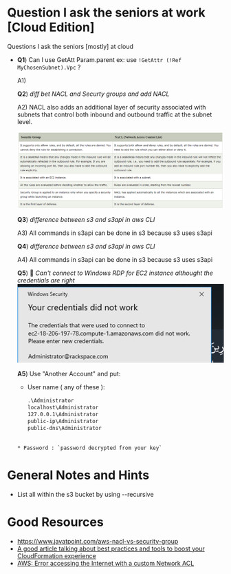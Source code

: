 # Question I ask the seniors at work [Cloud Edition]
Questions I ask the seniors [mostly] at cloud



* **Q1**) Can I use GetAtt Param.parent ex: use `!GetAttr (!Ref MyChosenSubnet).Vpc` ?

  A1)

  **Q2**)  *diff bet NACL and Securty groups and add NACL*

  A2) NACL also adds an additional layer of security associated with subnets that control both inbound and outbound traffic at the subnet level.

  ![](q2.png)

  **Q3**)  *difference between s3 and s3api in aws CLI*

  A3) All commands in s3api can be done in s3 because s3 uses s3api

  **Q4**)  *difference between s3 and s3api in aws CLI*

  A4) All commands in s3api can be done in s3 because s3 uses s3api

  **Q5**) :red_circle: *Can't connect to Windows RDP for EC2 instance althought the credentials are right*
  ![](q5.png)

  **A5**) Use "Another Account" and put:

    * User name ( any of these ):
      ```
      .\Administrator
      localhost\Administrator
      127.0.0.1\Administrator
      public-ip\Administrator
      public-dns\Administrator
    ```

    * Password : `password decrypted from your key`
# General Notes and Hints

- List all within the s3 bucket by using --recursive

# Good Resources

- https://www.javatpoint.com/aws-nacl-vs-security-group
- [A good article talking about best practices and tools to boost your CloudFormation experience](https://sanderknape.com/2018/08/two-years-with-cloudformation-lessons-learned/)
- [AWS: Error accessing the Internet with a custom Network ACL](https://serverfault.com/questions/821315/aws-error-accessing-the-internet-with-a-custom-network-acl)
